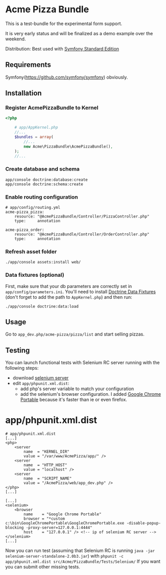 
Acme Pizza Bundle
=================

This is a test-bundle for the experimental form support.

It is very early status and will be finalized as a demo example over the weekend.

Distribution: Best used with [Symfony Standard Edition](https://github.com/symfony/symfony-standard)

Requirements
------------

Symfony(https://github.com/symfony/symfony) obviously.

Installation
------------

### Register AcmePizzaBundle to Kernel


``` php
<?php

    # app/AppKernel.php
    //...
    $bundles = array(
        //...
        new Acme\PizzaBundle\AcmePizzaBundle(),
    );
    //...
```

### Create database and schema

    app/console doctrine:database:create
    app/console doctrine:schema:create

### Enable routing configuration

    # app/config/routing.yml
    acme-pizza_pizza:
        resource: "@AcmePizzaBundle/Controller/PizzaController.php"
        type:     annotation
    
    acme-pizza_order:
        resource: "@AcmePizzaBundle/Controller/OrderController.php"
        type:     annotation

### Refresh asset folder

    ./app/console assets:install web/

### Data fixtures (optional)

First, make sure that your db parameters are correctly set in `app/config/parameters.ini`.
You'll need to install [Doctrine Data Fixtures](git://github.com/doctrine/data-fixtures.git)
(don't forget to add the path to `AppKernel.php`) and then run:

    ./app/console doctrine:data:load

Usage
-----

Go to `app_dev.php/acme-pizza/pizza/list` and start selling pizzas.

Testing
-------

You can launch functional tests with Selenium RC server running with the following
steps:

-   download [selenium server](http://selenium.googlecode.com/files/selenium-server-standalone-2.0b3.jar)
-   edit `app/phpunit.xml.dist`:
    -   add php's server variable to match your configuration
    -   add the selenium's browser configuration. I added [Google Chrome Portable]()
        because it's faster than ie or even firefox.

# app/phpunit.xml.dist

    # app/phpunit.xml.dist
    [...]
    <php>
        <server
            name  = "KERNEL_DIR"
            value = "/var/www/AcmePizza/app/" />
        <server
            name  = "HTTP_HOST"
            value = "localhost" />
        <server
            name  = "SCRIPT_NAME"
            value = "/AcmePizza/web/app_dev.php" />
    </php>
    [...]

    [...]
    <selenium>
        <browser
            name    = "Google Chrome Portable"
            browser = "*custom c:\bin\GoogleChromePortable\GoogleChromePortable.exe -disable-popup-blocking -proxy-server=127.0.0.1:4444"
            host    = "127.0.0.1" /> <!-- ip of selenium RC server -->
    </selenium>
    [...]

Now you can run test (assuming that Selenium RC is running `java -jar selenium-server-standalone-2.0b3.jar`)
with `phpunit -c app/phpunit.xml.dist src/Acme/PizzaBundle/Tests/Selenium/`
If you want you can submit other missing tests.

